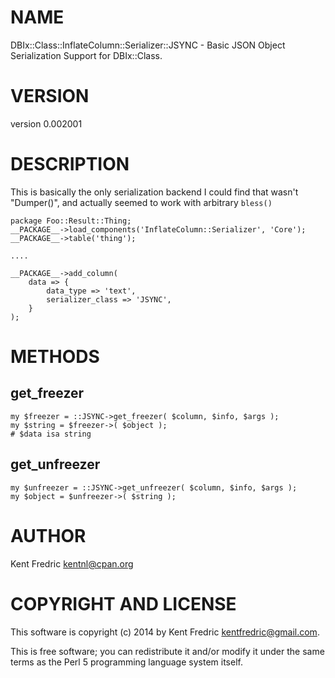 # NAME

DBIx::Class::InflateColumn::Serializer::JSYNC - Basic JSON Object Serialization Support for DBIx::Class.

# VERSION

version 0.002001

# DESCRIPTION

This is basically the only serialization backend I could find that wasn't "Dumper()",
and actually seemed to work with arbitrary `bless()`

    package Foo::Result::Thing;
    __PACKAGE__->load_components('InflateColumn::Serializer', 'Core');
    __PACKAGE__->table('thing');

    ....

    __PACKAGE__->add_column(
        data => {
            data_type => 'text',
            serializer_class => 'JSYNC',
        }
    );

# METHODS

## get\_freezer

    my $freezer = ::JSYNC->get_freezer( $column, $info, $args );
    my $string = $freezer->( $object );
    # $data isa string

## get\_unfreezer

    my $unfreezer = ::JSYNC->get_unfreezer( $column, $info, $args );
    my $object = $unfreezer->( $string );

# AUTHOR

Kent Fredric <kentnl@cpan.org>

# COPYRIGHT AND LICENSE

This software is copyright (c) 2014 by Kent Fredric <kentfredric@gmail.com>.

This is free software; you can redistribute it and/or modify it under
the same terms as the Perl 5 programming language system itself.
